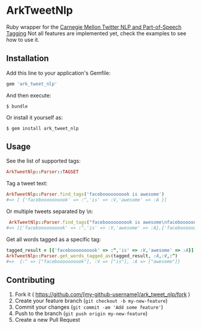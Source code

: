 # ArkTweetNlp

Ruby wrapper for the [Carnegie Mellon Twitter NLP and Part-of-Speech Tagging](http://www.ark.cs.cmu.edu/TweetNLP/)
Not all features are implemented yet, check the examples to see how to use it.

## Installation

Add this line to your application's Gemfile:

```ruby
gem 'ark_tweet_nlp'
```

And then execute:

    $ bundle

Or install it yourself as:

    $ gem install ark_tweet_nlp

## Usage

See the list of supported tags:
```ruby
ArkTweetNlp::Parser::TAGSET
```

Tag a tweet text:
```ruby
ArkTweetNlp::Parser.find_tags('faceboooooooook is awesome')
#=> [ {'faceboooooooook' => :^,'is' => :V,'awesome' => :A }]
```

Or multiple tweets separated by \n:
```ruby
 ArkTweetNlp::Parser.find_tags("faceboooooooook is awesome\nfaceboooooooook is awesome")
#=> [{'faceboooooooook' => :^,'is' => :V,'awesome' => :A},{'faceboooooooook' => :^,'is' => :V,'awesome' => :A} ]
```

Get all words tagged as a specific tag:
```ruby
tagged_result = [{'faceboooooooook' => :^,'is' => :V,'awesome' => :A}]
ArkTweetNlp::Parser.get_words_tagged_as(tagged_result, :A,:V,:^)
#=>  {:^ => ["faceboooooooook"], :V => ["is"], :A => ["awesome"]}
```
## Contributing

1. Fork it ( https://github.com/[my-github-username]/ark_tweet_nlp/fork )
2. Create your feature branch (`git checkout -b my-new-feature`)
3. Commit your changes (`git commit -am 'Add some feature'`)
4. Push to the branch (`git push origin my-new-feature`)
5. Create a new Pull Request
